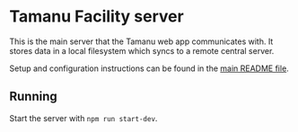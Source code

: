 # Tamanu Facility server

This is the main server that the Tamanu web app communicates with. It stores data in a local
filesystem which syncs to a remote central server.

Setup and configuration instructions can be found in the [main README file](../../README.md).

## Running

Start the server with `npm run start-dev`.
